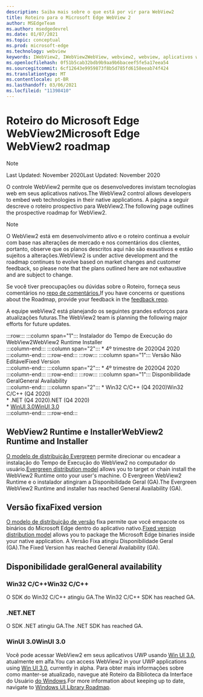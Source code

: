```yaml
---
description: Saiba mais sobre o que está por vir para WebView2
title: Roteiro para o Microsoft Edge WebView 2
author: MSEdgeTeam
ms.author: msedgedevrel
ms.date: 01/07/2021
ms.topic: conceptual
ms.prod: microsoft-edge
ms.technology: webview
keywords: IWebView2, IWebView2WebView, webview2, webview, aplicativos win32, win32, edge, ICoreWebView2, ICoreWebView2Host, controle de navegador, html de borda
ms.openlocfilehash: 0f51b5cab32bdb9b9aa9b6baceef5fe5a17eea54
ms.sourcegitcommit: 6cf12643e9959873f8b5d785fd6158eeab74f424
ms.translationtype: MT
ms.contentlocale: pt-BR
ms.lasthandoff: 03/06/2021
ms.locfileid: "11398410"
---
```

# <a name="microsoft-edge-webview2-roadmap"></a><span data-ttu-id="d55cf-104">Roteiro do Microsoft Edge WebView2</span><span class="sxs-lookup"><span data-stu-id="d55cf-104">Microsoft Edge WebView2 roadmap</span></span>  

> [!NOTE]
> <span data-ttu-id="d55cf-105">Last Updated: November 2020</span><span class="sxs-lookup"><span data-stu-id="d55cf-105">Last Updated:  November 2020</span></span>  

<span data-ttu-id="d55cf-106">O controle WebView2 permite que os desenvolvedores invistam tecnologias web em seus aplicativos nativos.</span><span class="sxs-lookup"><span data-stu-id="d55cf-106">The WebView2 control allows developers to embed web technologies in their native applications.</span></span>  <span data-ttu-id="d55cf-107">A página a seguir descreve o roteiro prospectivo para WebView2.</span><span class="sxs-lookup"><span data-stu-id="d55cf-107">The following page outlines the prospective roadmap for WebView2.</span></span>  

> [!NOTE]
> <span data-ttu-id="d55cf-108">O WebView2 está em desenvolvimento ativo e o roteiro continua a evoluir com base nas alterações de mercado e nos comentários dos clientes, portanto, observe que os planos descritos aqui não são exaustivos e estão sujeitos a alterações.</span><span class="sxs-lookup"><span data-stu-id="d55cf-108">WebView2 is under active development and the roadmap continues to evolve based on market changes and customer feedback, so please note that the plans outlined here are not exhaustive and are subject to change.</span></span>  

<span data-ttu-id="d55cf-109">Se você tiver preocupações ou dúvidas sobre o Roteiro, forneça seus comentários no [repo de comentários.][GithubMicrosoftedgeWebviewfeedbackMain]</span><span class="sxs-lookup"><span data-stu-id="d55cf-109">If you have concerns or questions about the Roadmap, provide your feedback in the [feedback repo][GithubMicrosoftedgeWebviewfeedbackMain].</span></span>  

<span data-ttu-id="d55cf-110">A equipe webView2 está planejando os seguintes grandes esforços para atualizações futuras.</span><span class="sxs-lookup"><span data-stu-id="d55cf-110">The WebView2 team is planning the following major efforts for future updates.</span></span>  

:::row:::
   :::column span="1":::
      <span data-ttu-id="d55cf-111">Instalador do Tempo de Execução do WebView2</span><span class="sxs-lookup"><span data-stu-id="d55cf-111">WebView2 Runtime Installer</span></span>  
   :::column-end:::
   :::column span="2":::
      *   <span data-ttu-id="d55cf-112">4º trimestre de 2020</span><span class="sxs-lookup"><span data-stu-id="d55cf-112">Q4 2020</span></span>
   :::column-end:::
:::row-end:::
:::row:::
   :::column span="1":::
      <span data-ttu-id="d55cf-113">Versão Não Editável</span><span class="sxs-lookup"><span data-stu-id="d55cf-113">Fixed Version</span></span>  
   :::column-end:::
   :::column span="2":::
      *   <span data-ttu-id="d55cf-114">4º trimestre de 2020</span><span class="sxs-lookup"><span data-stu-id="d55cf-114">Q4 2020</span></span>  
   :::column-end:::
:::row-end:::
:::row:::
   :::column span="1":::
      <span data-ttu-id="d55cf-115">Disponibilidade Geral</span><span class="sxs-lookup"><span data-stu-id="d55cf-115">General Availability</span></span>  
   :::column-end:::
   :::column span="2":::
      *   <span data-ttu-id="d55cf-116">Win32 C/C++ \(Q4 2020\)</span><span class="sxs-lookup"><span data-stu-id="d55cf-116">Win32 C/C++ \(Q4 2020\)</span></span>  
      *   <span data-ttu-id="d55cf-117">.NET \(Q4 2020\)</span><span class="sxs-lookup"><span data-stu-id="d55cf-117">.NET \(Q4 2020\)</span></span>  
      *   [<span data-ttu-id="d55cf-118">WinUI 3.0</span><span class="sxs-lookup"><span data-stu-id="d55cf-118">WinUI 3.0</span></span>][GithubMicrosoftUiXamlRoadmap]  
   :::column-end:::
:::row-end:::  

## <a name="webview2-runtime-and-installer"></a><span data-ttu-id="d55cf-119">WebView2 Runtime e Installer</span><span class="sxs-lookup"><span data-stu-id="d55cf-119">WebView2 Runtime and Installer</span></span>  

<span data-ttu-id="d55cf-120">[O modelo de distribuição Evergreen][ConceptDistributionEvergreenModel] permite direcionar ou encadear a instalação do Tempo de Execução do WebView2 no computador do usuário.</span><span class="sxs-lookup"><span data-stu-id="d55cf-120">[Evergreen distribution model][ConceptDistributionEvergreenModel] allows you to target or chain install the WebView2 Runtime onto your user's machine.</span></span>  <span data-ttu-id="d55cf-121">O Evergreen WebView2 Runtime e o instalador atingiram a Disponibilidade Geral \(GA\).</span><span class="sxs-lookup"><span data-stu-id="d55cf-121">The Evergreen WebView2 Runtime and installer has reached General Availability \(GA\).</span></span>  

## <a name="fixed-version"></a><span data-ttu-id="d55cf-122">Versão fixa</span><span class="sxs-lookup"><span data-stu-id="d55cf-122">Fixed version</span></span>  

<span data-ttu-id="d55cf-123">[O modelo de distribuição de versão][ConceptsDistributionFixedVersionModel] fixa permite que você empacote os binários do Microsoft Edge dentro do aplicativo nativo.</span><span class="sxs-lookup"><span data-stu-id="d55cf-123">[Fixed version distribution model][ConceptsDistributionFixedVersionModel] allows you to package the Microsoft Edge binaries inside your native application.</span></span>  <span data-ttu-id="d55cf-124">A Versão Fixa atingiu Disponibilidade Geral \(GA\).</span><span class="sxs-lookup"><span data-stu-id="d55cf-124">The Fixed Version has reached General Availability \(GA\).</span></span>  

## <a name="general-availability"></a><span data-ttu-id="d55cf-125">Disponibilidade geral</span><span class="sxs-lookup"><span data-stu-id="d55cf-125">General availability</span></span>  

### <a name="win32-cc"></a><span data-ttu-id="d55cf-126">Win32 C/C++</span><span class="sxs-lookup"><span data-stu-id="d55cf-126">Win32 C/C++</span></span>  

<span data-ttu-id="d55cf-127">O SDK do Win32 C/C++ atingiu GA.</span><span class="sxs-lookup"><span data-stu-id="d55cf-127">The Win32 C/C++ SDK has reached GA.</span></span>  

### <a name="net"></a><span data-ttu-id="d55cf-128">.NET</span><span class="sxs-lookup"><span data-stu-id="d55cf-128">.NET</span></span>  

<span data-ttu-id="d55cf-129">O SDK .NET atingiu GA.</span><span class="sxs-lookup"><span data-stu-id="d55cf-129">The .NET SDK has reached GA.</span></span> 

### <a name="winui-30"></a><span data-ttu-id="d55cf-130">WinUI 3.0</span><span class="sxs-lookup"><span data-stu-id="d55cf-130">WinUI 3.0</span></span>  

<span data-ttu-id="d55cf-131">Você pode acessar WebView2 em seus aplicativos UWP usando [Win UI 3.0][UwpToolkitsWinui3Index], atualmente em alfa.</span><span class="sxs-lookup"><span data-stu-id="d55cf-131">You can access WebView2 in your UWP applications using [Win UI 3.0][UwpToolkitsWinui3Index], currently in alpha.</span></span>  <span data-ttu-id="d55cf-132">Para obter mais informações sobre como manter-se atualizado, navegue até Roteiro da Biblioteca da Interface do Usuário [do Windows][GithubMicrosoftUiXamlRoadmap].</span><span class="sxs-lookup"><span data-stu-id="d55cf-132">For more information about keeping up to date, navigate to [Windows UI Library Roadmap][GithubMicrosoftUiXamlRoadmap].</span></span>  

<!-- links -->  

[ConceptDistributionEvergreenModel]: ./concepts/distribution.md#evergreen-distribution-mode "Modelo de distribuição evergreen - Distribuição de aplicativos usando webView2 | Microsoft Docs"  
[ConceptsDistributionFixedVersionModel]: ./concepts/distribution.md#fixed-version-distribution-mode "Modelo de distribuição de versão fixa - Distribuição de aplicativos usando webView2 | Microsoft Docs"  

[UwpToolkitsWinui3Index]: /uwp/toolkits/winui3/index "Windows UI Library 3.0 Preview 1 (maio de 2020) | Microsoft Docs"  

[GithubMicrosoftedgeWebviewfeedbackMain]: https://github.com/MicrosoftEdge/WebViewFeedback "Comentários do WebView - MicrosoftEdge/WebViewFeedback | GitHub"  

[GithubMicrosoftUiXamlRoadmap]: https://github.com/microsoft/microsoft-ui-xaml/blob/master/docs/roadmap.md "Roteiro da Biblioteca da Interface do Usuário do Windows - microsoft/microsoft-ui-xaml | GitHub"  
